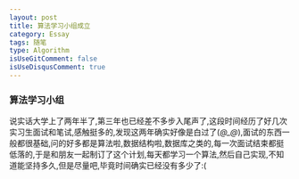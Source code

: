 ```yaml
---
layout: post
title: 算法学习小组成立
category: Essay
tags: 随笔
type: Algorithm
isUseGitComment: false
isUseDisqusComment: true
---
```


### 算法学习小组
说实话大学上了两年半了,第三年也已经差不多步入尾声了,这段时间经历了好几次实习生面试和笔试,感触挺多的,发现这两年确实好像是白过了(*@_@*),面试的东西一般都很基础,问的好多都是算法啦,数据结构啦,数据库之类的,每一次面试结束都挺低落的,于是和朋友一起制订了这个计划,每天都学习一个算法,然后自己实现,不知道能坚持多久,但是尽量吧,毕竟时间确实已经没有多少了:(